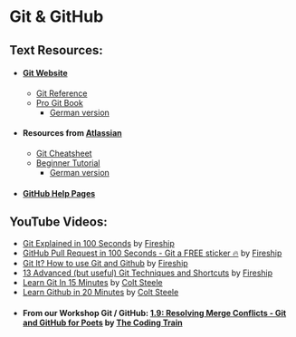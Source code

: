 # Git & GitHub

## Text Resources:
- #### [Git Website](https://git-scm.com)
  - [Git Reference](https://git-scm.com/docs)
  - [Pro Git Book](https://git-scm.com/book/en/v2)
    - [German version](https://www.git-scm.com/book/de/v2)
- #### Resources from [Atlassian](https://www.atlassian.com/)
  - [Git Cheatsheet](https://www.atlassian.com/git/tutorials/atlassian-git-cheatsheet)
  - [Beginner Tutorial](https://www.atlassian.com/git/tutorials/what-is-version-control)
    - [German version](https://www.atlassian.com/de/git/tutorials/what-is-version-control)
- #### [GitHub Help Pages](https://docs.github.com/en)

## YouTube Videos:
- [Git Explained in 100 Seconds](https://www.youtube.com/watch?v=hwP7WQkmECE) by [Fireship](https://www.youtube.com/channel/UCsBjURrPoezykLs9EqgamOA)
- [GitHub Pull Request in 100 Seconds - Git a FREE sticker 🔥](https://www.youtube.com/watch?v=8lGpZkjnkt4) by [Fireship](https://www.youtube.com/channel/UCsBjURrPoezykLs9EqgamOA)
- [Git It? How to use Git and Github](https://www.youtube.com/watch?v=HkdAHXoRtos) by [Fireship](https://www.youtube.com/channel/UCsBjURrPoezykLs9EqgamOA)
- [13 Advanced (but useful) Git Techniques and Shortcuts](https://www.youtube.com/watch?v=ecK3EnyGD8o) by [Fireship](https://www.youtube.com/channel/UCsBjURrPoezykLs9EqgamOA)
- [Learn Git In 15 Minutes](https://www.youtube.com/watch?v=USjZcfj8yxE) by [Colt Steele](https://www.youtube.com/channel/UCrqAGUPPMOdo0jfQ6grikZw)
- [Learn Github in 20 Minutes](https://www.youtube.com/watch?v=nhNq2kIvi9s) by [Colt Steele](https://www.youtube.com/channel/UCrqAGUPPMOdo0jfQ6grikZw)
- #### From our Workshop Git / GitHub: [1.9: Resolving Merge Conflicts - Git and GitHub for Poets](https://www.youtube.com/watch?v=JtIX3HJKwfo) by [The Coding Train](https://www.youtube.com/channel/UCvjgXvBlbQiydffZU7m1_aw)